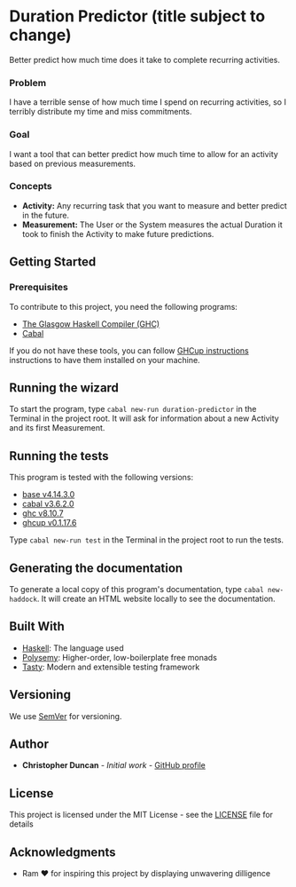 # Duration Predictor (title subject to change)

Better predict how much time does it take to complete recurring activities.

### Problem

I have a terrible sense of how much time I spend on recurring activities, so I terribly distribute my time and miss commitments.

### Goal

I want a tool that can better predict how much time to allow for an activity based on previous measurements.

### Concepts

* **Activity:** Any recurring task that you want to measure and better predict in the future.
* **Measurement:** The User or the System measures the actual Duration it took to finish the Activity to make future predictions.

## Getting Started

### Prerequisites

To contribute to this project, you need the following programs:

* [The Glasgow Haskell Compiler (GHC)][haskell-ghc]
* [Cabal][haskell-cabal]

If you do not have these tools, you can follow [GHCup instructions][haskell-ghcup] instructions to have them installed on your machine.

## Running the wizard

To start the program, type `cabal new-run duration-predictor` in the Terminal in the project root. It will ask for information about a new Activity and its first Measurement.

## Running the tests

This program is tested with the following versions:

* [base v4.14.3.0][haskell-base]
* [cabal v3.6.2.0][haskell-cabal]
* [ghc v8.10.7][haskell-ghc]
* [ghcup v0.1.17.6][haskell-ghcup]

Type `cabal new-run test` in the Terminal in the project root to run the tests.

## Generating the documentation

To generate a local copy of this program's documentation, type `cabal new-haddock`. It will create an HTML website locally to see the documentation.

## Built With

* [Haskell][haskell]: The language used
* [Polysemy][polysemy]: Higher-order, low-boilerplate free monads
* [Tasty][tasty]: Modern and extensible testing framework

## Versioning

We use [SemVer][semver] for versioning.

## Author

* **Christopher Duncan** - *Initial work* - [GitHub profile][cj-github]

## License

This project is licensed under the MIT License - see the [LICENSE][license] file for details

## Acknowledgments

* Ram :heart: for inspiring this project by displaying unwavering dilligence

[cj-github]: https://github.com/cjduncana "Christopher Duncan's GitHub Profile"
[haskell]: https://www.haskell.org/ "Haskell: An advanced, purely functional programming language"
[haskell-base]: https://hackage.haskell.org/package/base "Haskell Basic libraries"
[haskell-cabal]: https://cabal.readthedocs.io/en/stable/ "Cabal: package system for Haskell software"
[haskell-ghc]: https://www.haskell.org/ghc/ "The Glasgow Haskell Compiler (GHC)"
[haskell-ghcup]: https://www.haskell.org/ghcup/ "GHCup: installer for Haskell"
[license]: LICENSE "License file"
[polysemy]: https://hackage.haskell.org/package/polysemy "Higher-order, low-boilerplate free monads"
[semver]: http://semver.org/ "Semantic Versioning"
[tasty]: https://hackage.haskell.org/package/tasty "Modern and extensible testing framework"
